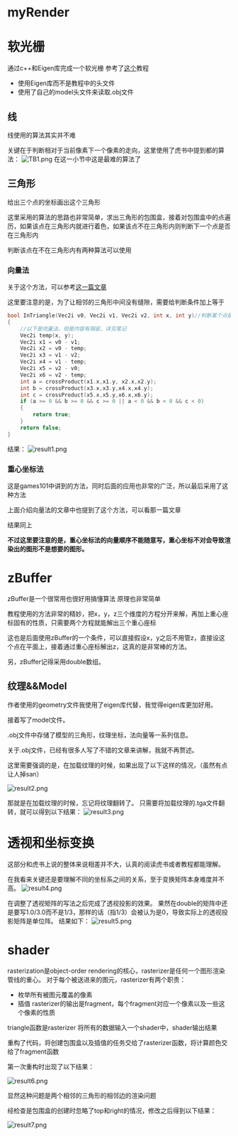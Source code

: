 # myRender
# 软光栅
通过c++和Eigen库完成一个软光栅
参考了[这个](https://github.com/ssloy/tinyrenderer/wiki#tiny-renderer-or-how-opengl-works-software-rendering-in-500-lines-of-code)教程
- 使用Eigen库而不是教程中的头文件
- 使用了自己的model头文件来读取.obj文件

## 线
线使用的算法其实并不难

关键在于判断相对于当前像素下一个像素的走向，这里使用了虎书中提到都的算法：
![TB1.png](TB1.png)
在这一小节中这是最难的算法了

## 三角形
给出三个点的坐标画出这个三角形

这里采用的算法的思路也非常简单，求出三角形的包围盒，接着对包围盒中的点遍历，如果该点在三角形内就进行着色，如果该点不在三角形内则判断下一个点是否在三角形内

判断该点在不在三角形内有两种算法可以使用

### 向量法
关于这个方法，可以参考[这一篇文章](https://www.cnblogs.com/graphics/archive/2010/08/05/1793393.html)

这里要注意的是，为了让相邻的三角形中间没有缝隙，需要给判断条件加上等于

```cpp
bool InTriangle(Vec2i v0, Vec2i v1, Vec2i v2, int x, int y)//判断某个点是否在三角形内
{
    //以下是向量法，但是内容有瑕疵，详见笔记
    Vec2i temp(x, y);
    Vec2i x1 = v0 - v1;
    Vec2i x2 = v0 - temp;
    Vec2i x3 = v1 - v2;
    Vec2i x4 = v1 - temp;
    Vec2i x5 = v2 - v0;
    Vec2i x6 = v2 - temp;
    int a = crossProduct(x1.x,x1.y, x2.x,x2.y);
    int b = crossProduct(x3.x,x3.y,x4.x,x4.y);
    int c = crossProduct(x5.x,x5.y,x6.x,x6.y);
    if (a >= 0 && b >= 0 && c >= 0 || a < 0 && b < 0 && c < 0)
    {
        return true;
    }
    return false;
}
```
结果：
![result1.png](result1.png)


### 重心坐标法

这是games101中讲到的方法，同时后面的应用也非常的广泛，所以最后采用了这种方法

上面介绍向量法的文章中也提到了这个方法，可以看那一篇文章

结果同上

**不过这里要注意的是，重心坐标法的向量顺序不能随意写，重心坐标不对会导致渲染出的图形不是想要的图形。**



# zBuffer
zBuffer是一个很常用也很好用搞懂算法
原理也非常简单

教程使用的方法非常的精妙，把x，y，z三个维度的方程分开来解，再加上重心座标固有的性质，只需要两个方程就能解出三个重心座标

这也是后面使用zBuffer的一个条件，可以直接假设x，y之后不用管z，直接设这个点在平面上，接着通过重心座标解出z，这真的是非常棒的方法。

另，zBuffer记得采用double数组。


## 纹理&&Model
作者使用的geometry文件我使用了eigen库代替，我觉得eigen库更加好用。

接着写了model文件。

.obj文件中存储了模型的三角形，纹理坐标，法向量等一系列信息。

关于.obj文件，已经有很多人写了不错的文章来讲解，我就不再赘述。

这里需要强调的是，在加载纹理的时候，如果出现了以下这样的情况，（虽然有点让人掉san）

![result2.png](result2.png)

那就是在加载纹理的时候，忘记将纹理翻转了。
只需要将加载纹理的.tga文件翻转，就可以得到以下结果：
![result3.png](result3.png)

# 透视和坐标变换
这部分和虎书上说的整体来说相差并不大，认真的阅读虎书或者教程都能理解。

在我看来关键还是要理解不同的坐标系之间的关系，至于变换矩阵本身难度并不高。
![result4.png](result4.png)

在调整了透视矩阵的写法之后完成了透视投影的效果。
果然在double的矩阵中还是要写1.0/3.0而不是1/3，那样的话（指1/3）会被认为是0，导致实际上的透视投影矩阵是单位阵。
结果如下：
![result5.png](result5.png)

# shader
rasterization是object-order rendering的核心，rasterizer是任何一个图形渲染管线的重心。
对于每个被送进来的图元，rasterizer有两个职责：
- 枚举所有被图元覆盖的像素
- 插值
rasterizer的输出是fragment，每个fragment对应一个像素以及一些这个像素的性质

triangle函数是rasterizer
将所有的数据输入一个shader中，shader输出结果

重构了代码，将创建包围盒以及插值的任务交给了rasterizer函数，将计算颜色交给了fragment函数

第一次重构时出现了以下结果：

![result6.png](result6.png)

显然这种问题是两个相邻的三角形的相邻边的渲染问题

经检查是包围盒的创建时忽略了top和right的情况，修改之后得到以下结果：

![result7.png](result7.png)

